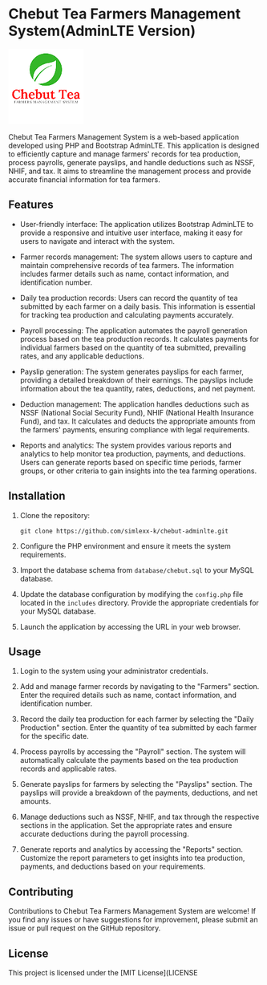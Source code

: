 # Chebut Tea Farmers Management System(AdminLTE Version)

![Logo](chebut-removebg-preview.png)

Chebut Tea Farmers Management System is a web-based application developed using PHP and Bootstrap AdminLTE. This application is designed to efficiently capture and manage farmers' records for tea production, process payrolls, generate payslips, and handle deductions such as NSSF, NHIF, and tax. It aims to streamline the management process and provide accurate financial information for tea farmers.

## Features

- User-friendly interface: The application utilizes Bootstrap AdminLTE to provide a responsive and intuitive user interface, making it easy for users to navigate and interact with the system.

- Farmer records management: The system allows users to capture and maintain comprehensive records of tea farmers. The information includes farmer details such as name, contact information, and identification number.

- Daily tea production records: Users can record the quantity of tea submitted by each farmer on a daily basis. This information is essential for tracking tea production and calculating payments accurately.

- Payroll processing: The application automates the payroll generation process based on the tea production records. It calculates payments for individual farmers based on the quantity of tea submitted, prevailing rates, and any applicable deductions.

- Payslip generation: The system generates payslips for each farmer, providing a detailed breakdown of their earnings. The payslips include information about the tea quantity, rates, deductions, and net payment.

- Deduction management: The application handles deductions such as NSSF (National Social Security Fund), NHIF (National Health Insurance Fund), and tax. It calculates and deducts the appropriate amounts from the farmers' payments, ensuring compliance with legal requirements.

- Reports and analytics: The system provides various reports and analytics to help monitor tea production, payments, and deductions. Users can generate reports based on specific time periods, farmer groups, or other criteria to gain insights into the tea farming operations.

## Installation

1. Clone the repository:
   ```
   git clone https://github.com/simlexx-k/chebut-adminlte.git
   ```

2. Configure the PHP environment and ensure it meets the system requirements.

3. Import the database schema from `database/chebut.sql` to your MySQL database.

4. Update the database configuration by modifying the `config.php` file located in the `includes` directory. Provide the appropriate credentials for your MySQL database.

5. Launch the application by accessing the URL in your web browser.

## Usage

1. Login to the system using your administrator credentials.

2. Add and manage farmer records by navigating to the "Farmers" section. Enter the required details such as name, contact information, and identification number.

3. Record the daily tea production for each farmer by selecting the "Daily Production" section. Enter the quantity of tea submitted by each farmer for the specific date.

4. Process payrolls by accessing the "Payroll" section. The system will automatically calculate the payments based on the tea production records and applicable rates.

5. Generate payslips for farmers by selecting the "Payslips" section. The payslips will provide a breakdown of the payments, deductions, and net amounts.

6. Manage deductions such as NSSF, NHIF, and tax through the respective sections in the application. Set the appropriate rates and ensure accurate deductions during the payroll processing.

7. Generate reports and analytics by accessing the "Reports" section. Customize the report parameters to get insights into tea production, payments, and deductions based on your requirements.

## Contributing

Contributions to Chebut Tea Farmers Management System are welcome! If you find any issues or have suggestions for improvement, please submit an issue or pull request on the GitHub repository.

## License

This project is licensed under the [MIT License](LICENSE
